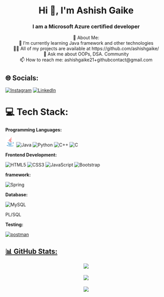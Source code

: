 <!--<div align="center"><img src="https://media.tenor.com/rCaIUO0MP-EAAAAC/mario-pixel-art.gif" width="895" height="485"/></div> -->

<h1 align="center">Hi 👋, I'm Ashish Gaike</h1>
<h3 align="center">I am a Microsoft Azure certified developer</h3>

<div align = "center">
💫 About Me:<br>👯 I’m currently learning Java framework and other technologies <br>👨‍💻 All of my projects are available at https://github.com/ashishgaike/<br>💬 Ask me about OOPs, DSA. Community<br>📫 How to reach me: ashishgaike21+githubcontact@gmail.com </div>


## 🌐 Socials:
[![Instagram](https://img.shields.io/badge/Instagram-%23E4405F.svg?logo=Instagram&logoColor=white)](https://instagram.com/ashish_gaike) [![LinkedIn](https://img.shields.io/badge/LinkedIn-%230077B5.svg?logo=linkedin&logoColor=white)](https://linkedin.com/in/ashishgaike) 





# 💻 Tech Stack:

**Programming Languages:**<br/>

<a href="https://www.java.com" target="_blank" rel="noreferrer"> <img src="https://raw.githubusercontent.com/devicons/devicon/master/icons/java/java-original.svg" alt="java" width="30" height="30"/></a> ![Java](https://img.shields.io/badge/java-%23ED8B00.svg?style=for-the-badge&logo=java&logoColor=white) ![Python](https://img.shields.io/badge/python-3670A0?style=for-the-badge&logo=python&logoColor=ffdd54) ![C++](https://img.shields.io/badge/c++-%2300599C.svg?style=for-the-badge&logo=c%2B%2B&logoColor=white)   ![C](https://img.shields.io/badge/c-%2300599C.svg?style=for-the-badge&logo=c&logoColor=white)


**Frontend Development:**<br/>

![HTML5](https://img.shields.io/badge/html5-%23E34F26.svg?style=for-the-badge&logo=html5&logoColor=white)  ![CSS3](https://img.shields.io/badge/css3-%231572B6.svg?style=for-the-badge&logo=css3&logoColor=white)  ![JavaScript](https://img.shields.io/badge/javascript-%23323330.svg?style=for-the-badge&logo=javascript&logoColor=%23F7DF1E) ![Bootstrap](https://img.shields.io/badge/bootstrap-%238511FA.svg?style=for-the-badge&logo=bootstrap&logoColor=white)<br/>

**framework:**<br/>

![Spring](https://img.shields.io/badge/spring-%236DB33F.svg?style=for-the-badge&logo=spring&logoColor=white) 


**Database:**<br/>

![MySQL](https://img.shields.io/badge/mysql-%2300f.svg?style=for-the-badge&logo=mysql&logoColor=white)  

PL/SQL

**Testing:**<br/>

<a href="https://postman.com" target="_blank" rel="noreferrer"> <img src="https://www.vectorlogo.zone/logos/getpostman/getpostman-icon.svg" alt="postman" width="40" height="40"/> </a> <a href="https://www.python.org" target="_blank" rel="noreferrer"> 

  
## 📊 GitHub Stats:

<div align = "center">

 ![](https://github-profile-summary-cards.vercel.app/api/cards/profile-details?username=ashishgaike&theme=radical)<br/><br/>
![](https://github-readme-streak-stats.herokuapp.com/?user=ashishgaike&theme=dark&hide_border=false)<br/><br/>
![](https://github-readme-stats.vercel.app/api/top-langs/?username=ashishgaike&theme=dark&hide_border=false&include_all_commits=true&count_private=false&layout=compact) </div>

<!--**framework:**<br/>

![Canva](https://img.shields.io/badge/Canva-%2300C4CC.svg?style=for-the-badge&logo=Canva&logoColor=white) 

![Azure](https://img.shields.io/badge/azure-%230072C6.svg?style=for-the-badge&logo=azure-devops&logoColor=white) ![MySQL](https://img.shields.io/badge/mysql-%2300f.svg?style=for-the-badge&logo=mysql&logoColor=white) ![Canva](https://img.shields.io/badge/Canva-%2300C4CC.svg?style=for-the-badge&logo=Canva&logoColor=white) 	![Figma](https://img.shields.io/badge/figma-%23F24E1E.svg?style=for-the-badge&logo=figma&logoColor=white) ![NumPy](https://img.shields.io/badge/numpy-%23013243.svg?style=for-the-badge&logo=numpy&logoColor=white) ![Pandas](https://img.shields.io/badge/pandas-%23150458.svg?style=for-the-badge&logo=pandas&logoColor=white) ![TensorFlow](https://img.shields.io/badge/TensorFlow-%23FF6F00.svg?style=for-the-badge&logo=TensorFlow&logoColor=white) ![scikit-learn](https://img.shields.io/badge/scikit--learn-%23F7931E.svg?style=for-the-badge&logo=scikit-learn&logoColor=white) ![Kotlin](https://img.shields.io/badge/kotlin-%230095D5.svg?style=for-the-badge&logo=kotlin&logoColor=white) ![AWS](https://img.shields.io/badge/AWS-%23FF9900.svg?style=for-the-badge&logo=amazon-aws&logoColor=white)

-->
<!--
### ✍️ Random Dev Quote
![](https://quotes-github-readme.vercel.app/api?type=horizontal&theme=dark)


---
[![](https://visitcount.itsvg.in/api?id=ashishgaike&icon=0&color=0)](https://visitcount.itsvg.in)


  ## 💰 You can help me by Donating
  ![BuyMeACoffee](https://img.shields.io/badge/Buy%20Me%20a%20Coffee-ffdd00?style=for-the-badge&logo=buy-me-a-coffee&logoColor=black) 👉 ashishgaike@ybl

  
 Proudly created with GPRM ( https://gprm.itsvg.in ) -->

<!--
**ashishgaike/ashishgaike** is a ✨ _special_ ✨ repository because its `README.md` (this file) appears on your GitHub profile.

Here are some ideas to get you started:

- 🔭 I’m currently working on ...
- 🌱 I’m currently learning ...
- 👯 I’m looking to collaborate on ...
- 🤔 I’m looking for help with ...
- 💬 Ask me about ...
- 📫 How to reach me: ...
- 😄 Pronouns: ...
- ⚡ Fun fact: ...
-->



